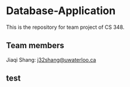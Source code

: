 # Database-Application
This is the repository for team project of CS 348.

## Team members
Jiaqi Shang: j32shang@uwaterloo.ca

## test